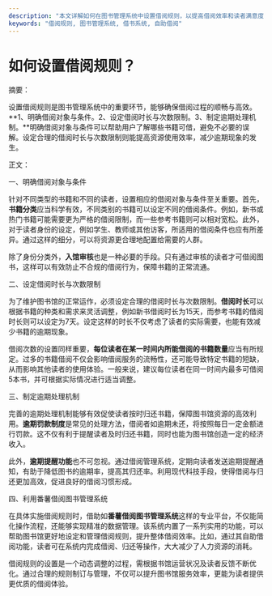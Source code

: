 ```yaml
---
description: "本文详解如何在图书管理系统中设置借阅规则，以提高借阅效率和读者满意度。"
keywords: "借阅规则, 图书管理系统, 借书系统, 自助借阅"
---
```

# 如何设置借阅规则？

摘要： 

设置借阅规则是图书管理系统中的重要环节，能够确保借阅过程的顺畅与高效。**1、明确借阅对象与条件。2、设定借阅时长与次数限制。3、制定逾期处理机制。**明确借阅对象与条件可以帮助用户了解哪些书籍可借，避免不必要的误解。设定合理的借阅时长与次数限制则能提高资源使用效率，减少逾期现象的发生。

正文：

一、明确借阅对象与条件

针对不同类型的书籍和不同的读者，设置相应的借阅对象与条件至关重要。首先，**书籍分类**应当科学有效，不同类别的书籍可以设定不同的借阅条件。例如，新书或热门书籍可能需要更为严格的借阅限制，而一些参考书籍则可以相对宽松。此外，对于读者身份的设定，例如学生、教师或其他访客，所适用的借阅条件也应有所差异。通过这样的细分，可以将资源更合理地配置给需要的人群。

除了身份分类外，**入馆审核**也是一种必要的手段。只有通过审核的读者才可借阅图书，这样可以有效防止不合规的借阅行为，保障书籍的正常流通。

二、设定借阅时长与次数限制

为了维护图书馆的正常运作，必须设定合理的借阅时长与次数限制。**借阅时长**可以根据书籍的种类和需求来灵活调整，例如新书借阅时长为15天，而参考书籍的借阅时长则可以设定为7天。设定这样的时长不仅考虑了读者的实际需要，也能有效减少书籍的逾期现象。

借阅次数的设置同样重要，**每位读者在某一时间内所能借阅的书籍数量**应当有所规定。过多的书籍借阅不仅会影响借阅服务的流畅性，还可能导致特定书籍的短缺，从而影响其他读者的使用体验。一般来说，建议每位读者在同一时间内最多可借阅5本书，并可根据实际情况进行适当调整。

三、制定逾期处理机制

完善的逾期处理机制能够有效促使读者按时归还书籍，保障图书馆资源的高效利用。**逾期罚款制度**是常见的处理方法，借阅者如逾期未还，将按照每日一定金额进行罚款。这不仅有利于提醒读者及时归还书籍，同时也能为图书馆创造一定的经济收入。

此外，**逾期提醒功能**也不可忽视。通过借阅管理系统，定期向读者发送逾期提醒通知，有助于降低图书的逾期率，提高其归还率。利用现代科技手段，使得借阅与归还更加高效，促进良好的借阅习惯形成。

四、利用番薯借阅图书管理系统

在具体实施借阅规则时，借助如**番薯借阅图书管理系统**这样的专业平台，不仅能简化操作流程，还能够实现精准的数据管理。该系统内置了一系列实用的功能，可以帮助图书馆更好地设定和管理借阅规则，提升整体借阅效率。比如，通过其自助借阅功能，读者可在系统内完成借阅、归还等操作，大大减少了人力资源的消耗。

借阅规则的设置是一个动态调整的过程，需根据书馆运营状况及读者反馈不断优化。通过合理的规则制订与管理，不仅可以提升图书馆服务效率，更能为读者提供更优质的借阅体验。
